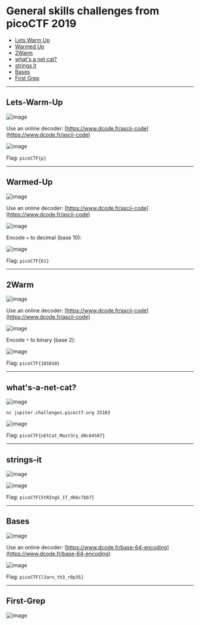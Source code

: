 # General skills challenges from picoCTF 2019
- [Lets Warm Up](#lets-warm-up)
- [Warmed Up](#warmed-up)
- [2Warm](#2warm)
- [what's a net cat?](#what's-a-net-cat)
- [strings it](#strings-it)
- [Bases](#bases)
- [First Grep](#first-grep)

-----

## Lets-Warm-Up

![image](https://github.com/jeromepalayoor/ctf-writeups/assets/63996033/ccab3b57-8c2a-4fa0-b9a1-e09bd9ce65ea)

Use an online decoder: [https://www.dcode.fr/ascii-code](https://www.dcode.fr/ascii-code)

![image](https://github.com/jeromepalayoor/ctf-writeups/assets/63996033/9ea76884-9bd2-47ca-bf5e-5db2edfc4880)

Flag: `picoCTF{p}`

-----

## Warmed-Up

![image](https://github.com/jeromepalayoor/ctf-writeups/assets/63996033/4b8e774b-466d-47da-b6b9-60e4dee4df04)

Use an online decoder: [https://www.dcode.fr/ascii-code](https://www.dcode.fr/ascii-code)

![image](https://github.com/jeromepalayoor/ctf-writeups/assets/63996033/da12e6d6-e3d8-4cdc-a57d-06ca2f250c66)

Encode `=` to decimal (base 10):

![image](https://github.com/jeromepalayoor/ctf-writeups/assets/63996033/0818019c-4783-4d21-bddb-55195aad4524)

Flag: `picoCTF{61}`

-----

## 2Warm

![image](https://github.com/jeromepalayoor/ctf-writeups/assets/63996033/9cc27012-c634-4e8a-9662-aa470c771259)

Use an online decoder: [https://www.dcode.fr/ascii-code](https://www.dcode.fr/ascii-code)

![image](https://github.com/jeromepalayoor/ctf-writeups/assets/63996033/7e4ef5c2-87f7-4651-a9d4-674b50a61fc2)

Encode `*` to binary (base 2):

![image](https://github.com/jeromepalayoor/ctf-writeups/assets/63996033/d41e7c53-fe5b-4ccc-b485-503874c0f30f)

Flag: `picoCTF{101010}`

-----

## what's-a-net-cat?

![image](https://github.com/jeromepalayoor/ctf-writeups/assets/63996033/4db0a4ed-45b9-4d99-bafc-671a7e07e8dc)

`nc jupiter.challenges.picoctf.org 25103`

![image](https://github.com/jeromepalayoor/ctf-writeups/assets/63996033/99732282-bdc3-4826-aa3d-6b3df544b014)

Flag: `picoCTF{nEtCat_Mast3ry_d0c64587}`

-----

## strings-it

![image](https://github.com/jeromepalayoor/ctf-writeups/assets/63996033/a55f8bbd-197f-451e-8a0f-88a12b6ab591)

![image](https://github.com/jeromepalayoor/ctf-writeups/assets/63996033/43e2a279-5c4c-4328-b4b8-d5de20dbc10e)

Flag: `picoCTF{5tRIng5_1T_d66c7bb7}`

-----

## Bases

![image](https://github.com/jeromepalayoor/ctf-writeups/assets/63996033/78c200d2-efa6-48a0-9380-6aaca0268602)

Use an online decoder: [https://www.dcode.fr/base-64-encoding](https://www.dcode.fr/base-64-encoding)

![image](https://github.com/jeromepalayoor/ctf-writeups/assets/63996033/309fd1f3-cbc5-41ab-be7f-e53161ae6416)

Flag: `picoCTF{l3arn_th3_r0p35}`

-----

## First-Grep

![image](https://github.com/jeromepalayoor/ctf-writeups/assets/63996033/81b0b419-e706-42c5-8546-d6a1edd2c682)


